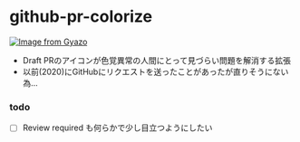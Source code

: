 # github-pr-colorize

[![Image from Gyazo](https://i.gyazo.com/116d8977d229b32f1752146ad4f18a92.png)](https://gyazo.com/116d8977d229b32f1752146ad4f18a92)

- Draft PRのアイコンが色覚異常の人間にとって見づらい問題を解消する拡張
- 以前(2020)にGitHubにリクエストを送ったことがあったが直りそうにない為...

### todo

- [ ] Review required も何らかで少し目立つようにしたい
